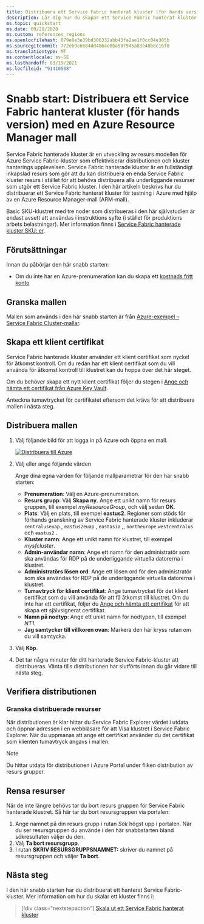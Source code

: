 ```yaml
---
title: Distribuera ett Service Fabric hanterat kluster (för hands version) med Azure Resource Manager
description: Lär dig hur du skapar ett Service Fabric hanterat kluster med en Azure Resource Manager-mall
ms.topic: quickstart
ms.date: 09/28/2020
ms.custom: references_regions
ms.openlocfilehash: 079e8e3e39bd306332abb43fa2ae1f8cc04e305b
ms.sourcegitcommit: 772eb9c6684dd4864e0ba507945a83e48b8c16f0
ms.translationtype: MT
ms.contentlocale: sv-SE
ms.lasthandoff: 03/19/2021
ms.locfileid: "91410508"
---
```

# <a name="quickstart-deploy-a-service-fabric-managed-cluster-preview-with-an-azure-resource-manager-template"></a>Snabb start: Distribuera ett Service Fabric hanterat kluster (för hands version) med en Azure Resource Manager mall

Service Fabric hanterade kluster är en utveckling av resurs modellen för Azure Service Fabric-kluster som effektiviserar distributionen och kluster hanterings upplevelsen. Service Fabric hanterade kluster är en fullständigt inkapslad resurs som gör att du kan distribuera en enda Service Fabric kluster resurs i stället för att behöva distribuera alla underliggande resurser som utgör ett Service Fabric kluster. I den här artikeln beskrivs hur du distribuerar ett Service Fabric hanterat kluster för testning i Azure med hjälp av en Azure Resource Manager-mall (ARM-mall).

Basic SKU-klustret med tre noder som distribueras i den här självstudien är endast avsett att användas i instruktions syfte (i stället för produktions arbets belastningar). Mer information finns i  [Service Fabric hanterade kluster SKU: er](overview-managed-cluster.md#service-fabric-managed-cluster-skus).

## <a name="prerequisites"></a>Förutsättningar

Innan du påbörjar den här snabb starten:

* Om du inte har en Azure-prenumeration kan du skapa ett [kostnads fritt konto](https://azure.microsoft.com/free/?WT.mc_id=A261C142F)

## <a name="review-the-template"></a>Granska mallen

Mallen som används i den här snabb starten är från [Azure-exempel – Service Fabric Cluster-mallar](https://github.com/Azure-Samples/service-fabric-cluster-templates/tree/master/SF-Managed-Basic-SKU-1-NT).

## <a name="create-a-client-certificate"></a>Skapa ett klient certifikat

Service Fabric hanterade kluster använder ett klient certifikat som nyckel för åtkomst kontroll. Om du redan har ett klient certifikat som du vill använda för åtkomst kontroll till klustret kan du hoppa över det här steget.

Om du behöver skapa ett nytt klient certifikat följer du stegen i [Ange och hämta ett certifikat från Azure Key Vault](../key-vault/certificates/quick-create-portal.md).

Anteckna tumavtrycket för certifikatet eftersom det krävs för att distribuera mallen i nästa steg.

## <a name="deploy-the-template"></a>Distribuera mallen

1. Välj följande bild för att logga in på Azure och öppna en mall.

      [![Distribuera till Azure](../media/template-deployments/deploy-to-azure.svg)](https://portal.azure.com/#create/Microsoft.Template/uri/https%3A%2F%2Fraw.githubusercontent.com%2FAzure-Samples%2Fservice-fabric-cluster-templates%2Fmaster%2FSF-Managed-Basic-SKU-1-NT%2Fazuredeploy.json)

2. Välj eller ange följande värden

    Ange dina egna värden för följande mallparametrar för den här snabb starten:

    * **Prenumeration**: Välj en Azure-prenumeration.
    * **Resurs grupp**: Välj **Skapa ny**. Ange ett unikt namn för resurs gruppen, till exempel *myResourceGroup*, och välj sedan **OK**.
    * **Plats**: Välj en plats, till exempel **eastus2**. Regioner som stöds för förhands granskning av Service Fabric hanterade kluster inkluderar `centraluseuap` , `eastus2euap` , `eastasia` ,, `northeurope` `westcentralus` och `eastus2` .
    * **Kluster namn**: Ange ett unikt namn för klustret, till exempel *mysfcluster*.
    * **Admin-användar namn**: Ange ett namn för den administratör som ska användas för RDP på de underliggande virtuella datorerna i klustret.
    * **Administratörs lösen ord**: Ange ett lösen ord för den administratör som ska användas för RDP på de underliggande virtuella datorerna i klustret.
    * **Tumavtryck för klient certifikat**: Ange tumavtrycket för det klient certifikat som du vill använda för att få åtkomst till klustret. Om du inte har ett certifikat, följer du [Ange och hämta ett certifikat](../key-vault/certificates/quick-create-portal.md) för att skapa ett självsignerat certifikat.
    * **Namn på nodtyp**: Ange ett unikt namn för nodtypen, till exempel *NT1*.
    * **Jag samtycker till villkoren ovan**: Markera den här kryss rutan om du vill samtycka. 

3. Välj **Köp**.

4. Det tar några minuter för ditt hanterade Service Fabric-kluster att distribueras. Vänta tills distributionen har slutförts innan du går vidare till nästa steg.

## <a name="validate-the-deployment"></a>Verifiera distributionen

### <a name="review-deployed-resources"></a>Granska distribuerade resurser

När distributionen är klar hittar du Service Fabric Explorer värdet i utdata och öppnar adressen i en webbläsare för att Visa klustret i Service Fabric Explorer. När du uppmanas att ange ett certifikat använder du det certifikat som klienten tumavtryck angavs i mallen.

> [!NOTE]
> Du hittar utdata för distributionen i Azure Portal under fliken distribution av resurs grupper.

## <a name="clean-up-resources"></a>Rensa resurser

När de inte längre behövs tar du bort resurs gruppen för Service Fabric hanterade klustret. Så här tar du bort resursgruppen via portalen:

1. Ange namnet på din resurs grupp i rutan *Sök* högst upp i portalen. När du ser resursgruppen du använde i den här snabbstarten bland sökresultaten väljer du den.
2. Välj **Ta bort resursgrupp**.
3. I rutan **SKRIV RESURSGRUPPSNAMNET:** skriver du namnet på resursgruppen och väljer **Ta bort**.

## <a name="next-steps"></a>Nästa steg

I den här snabb starten har du distribuerat ett hanterat Service Fabric-kluster. Mer information om hur du skalar ett kluster finns i:

> [!div class="nextstepaction"]
> [Skala ut ett Service Fabric hanterat kluster](tutorial-managed-cluster-scale.md)

